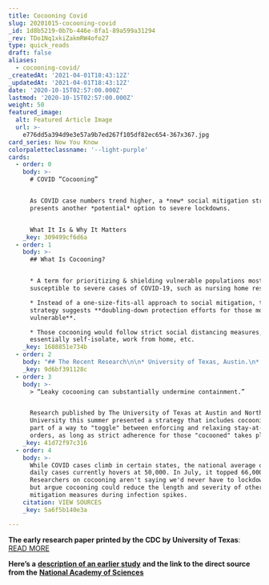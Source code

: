 ```yaml
---
title: Cocooning Covid
slug: 20201015-cocooning-covid
_id: 1d8b5219-0b7b-446e-8fa1-89a599a31294
_rev: TDo1Nq1xkiZakmRW4ofo27
type: quick_reads
draft: false
aliases:
  - cocooning-covid/
_createdAt: '2021-04-01T18:43:12Z'
_updatedAt: '2021-04-01T18:43:12Z'
date: '2020-10-15T02:57:00.000Z'
lastmod: '2020-10-15T02:57:00.000Z'
weight: 50
featured_image:
  alt: Featured Article Image
  url: >-
    e776dd5a394d9e3e57a9b7ed267f105df82ec654-367x367.jpg
card_series: Now You Know
colorpaletteclassname: '--light-purple'
cards:
  - order: 0
    body: >-
      # COVID “Cocooning”


      As COVID case numbers trend higher, a *new* social mitigation strategy
      presents another *potential* option to severe lockdowns.


      What It Is & Why It Matters
    _key: 309499cf6d6a
  - order: 1
    body: >-
      ## What Is Cocooning?


      * A term for prioritizing & shielding vulnerable populations most
      susceptible to severe cases of COVID-19, such as nursing home residents.

      * Instead of a one-size-fits-all approach to social mitigation, the
      strategy suggests **doubling-down protection efforts for those most
      vulnerable**.

      * Those cocooning would follow strict social distancing measures,
      essentially self-isolate, work from home, etc.
    _key: 1688851e734b
  - order: 2
    body: "## The Recent Research\n\n* University of Texas, Austin.\n* Researchers analyzed transmission & case data of the “fastest-growing large city area” in the U.S. — Austin, Texas.\n* **One Take-Away:**\__“**postponing**_\__relaxation (of social mitigation efforts) will only delay future disease waves.”_\n* Researchers argue cocooning **prevents** higher hospitalizations and deaths, **preserving** resources & saving lives, while allowing others to “relax.”"
    _key: 9d6bf391128c
  - order: 3
    body: >-
      > “Leaky cocooning can substantially undermine containment.”


      Research published by The University of Texas at Austin and Northwestern
      University this summer presented a strategy that includes cocooning as
      part of a way to "toggle" between enforcing and relaxing stay-at-home
      orders, as long as strict adherence for those "cocooned" takes place.
    _key: 41d72f97c316
  - order: 4
    body: >-
      While COVID cases climb in certain states, the national average of new
      daily cases currently hovers at 50,000. In July, it topped 66,000.
      Researchers on cocooning aren't saying we'd never have to lockdown again
      but argue cocooning could reduce the length and severity of other
      mitigation measures during infection spikes.
    citation: VIEW SOURCES
    _key: 5a6f5b140e3a

---
```

**The early research paper printed by the CDC by University of Texas**: [READ MORE](https://wwwnc.cdc.gov/eid/article/26/12/20-1930_article)

**Here’s a** [**description of an earlier study**](https://news.utexas.edu/2020/07/29/new-tool-to-guide-decisions-on-social-distancing-uses-hospital-data-and-emphasizes-protecting-the-vulnerabl) **and the link to the direct source from the** [**National Academy of Sciences**](https://www.pnas.org/content/117/33/19873)